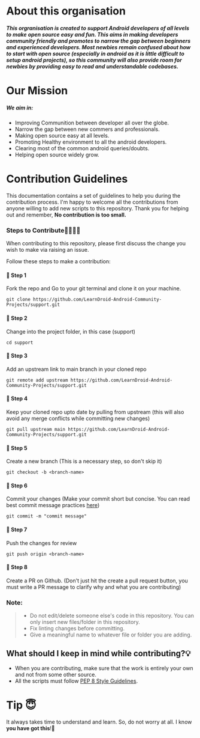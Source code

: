 # About this organisation

##### This orgranisation is created to support Android developers of all levels to make open source easy and fun. This aims in  making developers community friendly and promotes to narrow the gap between beginners and experienced developers. Most newbies remain confused about how to start with open source (especially in android as it is little difficult to setup android projects), so this community will also provide room for newbies by providing easy to read and understandable codebases.

# Our Mission 

##### We aim in: 
- Improving Communition between developer all over the globe.
- Narrow the gap between new commers and professionals.
- Making open source easy at all levels. 
- Promoting Healthy environment to all the android developers.
- Clearing most of the common android queries/doubts.
- Helping open source widely grow.

# Contribution Guidelines

This documentation contains a set of guidelines to help you during the contribution process. 
I'm happy to welcome all the contributions from anyone willing to add new scripts to this repository. Thank you for helping out and remember,
**No contribution is too small.**

### Steps to Contribute👩‍💻👨‍💻

When contributing to this repository, please first discuss the change you wish to make via raising an issue.

Follow these steps to make a contribution:


#### 📌 Step 1
Fork the repo and Go to your git terminal and clone it on your machine.
```
git clone https://github.com/LearnDroid-Android-Community-Projects/support.git
```

#### 📌 Step 2
Change into the project folder, in this case (support)
```
cd support
```

#### 📌 Step 3
Add an upstream link to main branch in your cloned repo
```
git remote add upstream https://github.com/LearnDroid-Android-Community-Projects/support.git
```

#### 📌 Step 4
Keep your cloned repo upto date by pulling from upstream (this will also avoid any merge conflicts while committing new changes)
```
git pull upstream main https://github.com/LearnDroid-Android-Community-Projects/support.git
```

#### 📌 Step 5
Create a new branch (This is a necessary step, so don't skip it)
```
git checkout -b <branch-name>
```

#### 📌 Step 6
Commit your changes (Make your commit short but concise. You can read best commit message practices <a href="https://www.conventionalcommits.org/en/v1.0.0/">here</a>)
```
git commit -m "commit message"
```

#### 📌 Step 7
Push the changes for review 
```
git push origin <branch-name>
```

#### 📌 Step 8
Create a PR on Github. (Don't just hit the create a pull request button, you must write a PR message to clarify why and what you are contributing)

### Note:

> - Do not edit/delete someone else's code in this repository. You can only insert new files/folder in this repository.
> - Fix linting changes before committing.  
> - Give a meaningful name to whatever file or folder you are adding.

## What should I keep in mind while contributing?💡
- When you are contributing, make sure that the work is entirely your own and not from some other source.
- All the scripts must follow [PEP 8 Style Guidelines](https://www.python.org/dev/peps/pep-0008/).

# Tip 😇
It always takes time to understand and learn. So, do not worry at all. I know **you have got this**!💪
